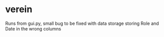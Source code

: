 # verein

Runs from gui.py, small bug to be fixed with data storage storing Role and Date in the wrong columns
